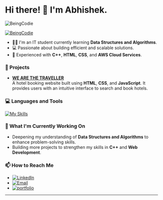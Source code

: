 # Hi there! 👋 I'm Abhishek.

<p align="left"> <img src="https://komarev.com/ghpvc/?username=BeingCodie&label=Profile%20views&color=0e75b6&style=flat" alt="BeingCodie" /> </p>

<p align="left"> <a href="https://github.com/ryo-ma/github-profile-trophy"><img src="https://github-profile-trophy.vercel.app/?username=BeingCodie" alt="BeingCodie" /></a> </p>

- 👨‍💻 I'm an IT student currently learning **Data Structures and Algorithms**.
- 💻 Passionate about building efficient and scalable solutions.
- 🔧 Experienced with **C++**, **HTML**, **CSS**, and **AWS Cloud Services**.

### 🚀 Projects
- **[WE ARE THE TRAVELLER](https://beingcodie.github.io/Hotel-Booking-Website-Web-Development-Project/)**  
  A hotel booking website built using **HTML**, **CSS**, and **JavaScript**. It provides users with an intuitive interface to search and book hotels.

### 💻 Languages and Tools
[![My Skills](https://skillicons.dev/icons?i=aws,c,cpp,html,css,figma,git,github)](https://skillicons.dev)

### 🌱 What I'm Currently Working On
- Deepening my understanding of **Data Structures and Algorithms** to enhance problem-solving skills.
- Building more projects to strengthen my skills in **C++** and **Web Development**.

### 📫 How to Reach Me
- [![LinkedIn](https://img.shields.io/badge/LinkedIn-0077B5?style=for-the-badge&logo=linkedin&logoColor=white)](https://www.linkedin.com/in/abhishek-kumar-75a0671ba?lipi=urn%3Ali%3Apage%3Ad_flagship3_profile_view_base_contact_details%3BFk2KC4%2B9R2W0rmtI4lev%2FQ%3D%3D)
- [![Email](https://img.shields.io/badge/Email-D14836?style=for-the-badge&logo=gmail&logoColor=white)](mailto:kabhi7235@gmail.com)
- [![portfolio](https://img.shields.io/badge/my_portfolio-000?style=for-the-badge&logo=ko-fi&logoColor=white)](https://beingcodie.github.io/portfolio/)
---
